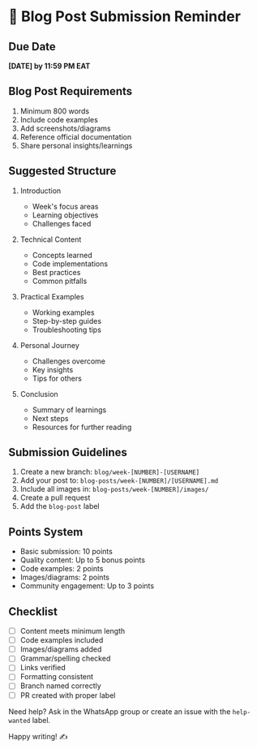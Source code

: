 # 📝 Blog Post Submission Reminder

## Due Date
**[DATE] by 11:59 PM EAT**

## Blog Post Requirements
1. Minimum 800 words
2. Include code examples
3. Add screenshots/diagrams
4. Reference official documentation
5. Share personal insights/learnings

## Suggested Structure
1. Introduction
   - Week's focus areas
   - Learning objectives
   - Challenges faced

2. Technical Content
   - Concepts learned
   - Code implementations
   - Best practices
   - Common pitfalls

3. Practical Examples
   - Working examples
   - Step-by-step guides
   - Troubleshooting tips

4. Personal Journey
   - Challenges overcome
   - Key insights
   - Tips for others

5. Conclusion
   - Summary of learnings
   - Next steps
   - Resources for further reading

## Submission Guidelines
1. Create a new branch: `blog/week-[NUMBER]-[USERNAME]`
2. Add your post to: `blog-posts/week-[NUMBER]/[USERNAME].md`
3. Include all images in: `blog-posts/week-[NUMBER]/images/`
4. Create a pull request
5. Add the `blog-post` label

## Points System
- Basic submission: 10 points
- Quality content: Up to 5 bonus points
- Code examples: 2 points
- Images/diagrams: 2 points
- Community engagement: Up to 3 points

## Checklist
- [ ] Content meets minimum length
- [ ] Code examples included
- [ ] Images/diagrams added
- [ ] Grammar/spelling checked
- [ ] Links verified
- [ ] Formatting consistent
- [ ] Branch named correctly
- [ ] PR created with proper label

Need help? Ask in the WhatsApp group or create an issue with the `help-wanted` label.

Happy writing! ✍️ 
